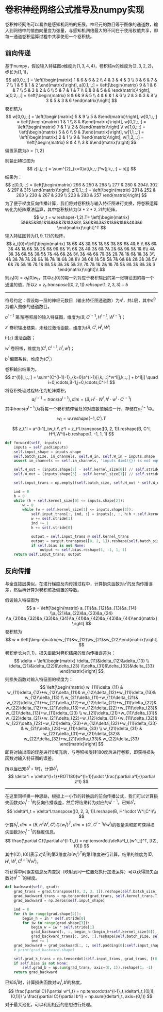 # 卷积神经网络公式推导及numpy实现

卷积神经网络可以看作是感知机网络的拓展，神经元的数目等于图像的通道数，输入到网络中的值由向量变为张量，与感知机网络最大的不同在于使用权值共享，即每一通道卷积运算过程中共享使用一个卷积核。

## 前向传递

基于numpy，假设输入特征图$a$维度为$(1,3,4,4)$，卷积核$w$的维度为$(2, 3, 2, 2)$，步长为$(1, 1)$，
$$
a[0,0,:,:] = \left[\begin{matrix}
1 & 6 & 6 & 2 \\ 4 & 3 & 4 & 3 \\ 3 & 6 & 7 & 7 \\ 1 & 5 & 1 & 2
\end{matrix}\right], a[0,1,:,:] = \left[\begin{matrix}
9 & 1 & 6 & 7 \\ 5 & 3 & 2 & 6 \\ 5 & 7 & 1 & 7 \\ 6 & 8 & 5 & 8
\end{matrix}\right], a[0,2,:,:] = \left[\begin{matrix}
8 & 6& 9 & 5 \\ 4 & 6 & 1 & 6 \\ 2 & 3 & 3 & 8 \\ 3 & 5 & 3 & 6
\end{matrix}\right]
$$
卷积核为
$$
w[0,0,:,:] = \left[\begin{matrix} 5 & 9 \\ 5 & 8\end{matrix}\right],
w[0,1,:,:] = \left[\begin{matrix} 1 & 1 \\ 8 & 8\end{matrix}\right], w[0,2,:,:] = \left[\begin{matrix} 7 & 1 \\ 2 & 8\end{matrix}\right] \\
w[1,0,:,:] = \left[\begin{matrix} 5 & 6 \\ 9 & 3\end{matrix}\right],
w[1,1,:,:] = \left[\begin{matrix} 2 & 1 \\ 9 & 1\end{matrix}\right], w[1,2,:,:] = \left[\begin{matrix} 8 & 4 \\ 3 & 6\end{matrix}\right]
$$
偏置系数为$b=[1, 2]$

则输出特征图为
$$
z[i,j,:,:] = \sum^{2}_{k=0}a[i,k,:,:]*w[j,k,:,:] + b[j]
$$
结果为：
$$
z[0,0,:,:] = \left[\begin{matrix}
296 & 250 & 288 \\ 277 & 280 & 294\\ 302 & 297 & 315
\end{matrix}\right], z[0,1,:,:] = \left[\begin{matrix}
291 & 252 & 263 \\ 230 & 267 & 239 \\ 223 & 283 & 257
\end{matrix}\right]
$$
为了便于梯度反向传播计算，我们将对卷积核与输入特征图进行变换，将卷积运算转化为矩阵乘法运算，其中卷积核转为$(3*2*2,2)$的矩阵，
$$
w_t = w.reshape(-1,2).T= \left[\begin{matrix}
5&9&5&8&1&1&8&8&7&1&2&8\\ 5&6&9&3&2&1&9&1&8&4&3&6
\end{matrix}\right]^T
$$
输入特征图转为$(1,9,12)$的矩阵，
$$
a_t[0]=\left[\begin{matrix}
1& 6& 4& 3& 9& 1& 5& 3& 8& 6& 4& 6 \\
6& 6& 3& 4& 1& 6& 3& 2& 6& 9& 6& 1\\
6& 2& 4& 3& 6& 7& 2& 6& 9& 5& 1& 6\\
4& 3& 3& 6& 5& 3& 5& 7& 4& 6& 2& 3\\
3& 4& 6& 7& 3& 2& 7& 1& 6& 1& 3& 3\\
4& 3& 7& 7& 2& 6& 1& 7& 1& 6& 3& 8\\
3& 6& 1& 5& 5& 7& 6& 8& 2& 3& 3& 5\\
6& 7& 5& 1& 7& 1& 8& 5& 3& 3& 5& 3\\
7& 7& 1& 2& 1& 7& 5& 8& 3& 8& 3& 6
\end{matrix}\right]\\
$$
则$z_t[0] = a_t[0]w_t$，其中$z_t[0]$的每一列对应于卷积输出的第一张特征图的每一个通道的值，所以$z=z_t.transpose([0, 2, 1]).rehsape(1,2,3,3)+b$

---

符号约定：假设每一层的神经元数目（输出特征图通道数）为$n^l$，共$L$层，其中$n^0$为输入图像的通道数目。

$a^{l-1}$	第$l$层卷积层的输入特征图，维度为$(B,C^{l-1},H^{l-1},W^{l-1})$；

$z^l$	    卷积输出结果，未经过激活函数，维度为$(B,C^l,H^l,W^l)$

$h(z)$	激活函数；

$w^l$	   卷积核，维度为$(C^{l}, C^{l-1}, h^l, w^l)$；

$b^l$ 	   偏置系数，维度为$(C^l,)$

卷积输出结果为，
$$
z^{l}[i,j,:,:] = \sum^{C^{l-1}-1}_{k=0}a^{l-1}[i,k,:,:]*w^l[j,k,:,:] + b^l[j] \quad i=0,\cdots,B-1,j=0,\cdots,C^l-1
$$
将卷积处理过程转化为矩阵乘积，
$$
a_t^{l-1} = trans(a^{l-1}), dim=(B, H^l\cdot W^l,h^l\cdot w^l\cdot C^{l-1})
$$
其中$trans(a^{l-1})$为将每一个卷积核停留处的对应数值展成一行，存储在$a^{l-1}_t$中。
$$
w_t = w.reshape(-1, C^l).T
$$

$$
z_t^l = a^{l-1}_tw_t \\ 
z^l = z_t^l.transpose([0, 2, 1]).reshape(B, C^l, H^l,W^l)+b.reshape(1, -1, 1, 1)
$$

```python
def forward(self, inputs):
    inputs = self.pad(inputs)
    self.input_shape = inputs.shape
    self.batch_size, in_channels, self.H_in, self.W_in = inputs.shape
    assert in_channels == self.in_channels, 'inputs dim1({}) is not equal to convolutional in_channels({})'.format(in_channels, self.in_channels)

    self.H_out = (inputs.shape[2] - self.kernel_size[0]) // self.stride[0] + 1
    self.W_out = (inputs.shape[3] - self.kernel_size[1]) // self.stride[1] + 1

    self.input_trans = np.empty((self.batch_size, self.H_out * self.W_out, self.kernel_trans.shape[0]))

    ind = 0
    h = 0
    while (h + self.kernel_size[0] <= inputs.shape[2]):
        w = 0
        while (w + self.kernel_size[1] <= inputs.shape[3]):
            self.input_trans[:, ind, :] = inputs[:, :, h:h + self.kernel_size[0], w:w + self.kernel_size[1]].reshape(self.batch_size, -1)
            w += self.stride[1]
            ind += 1
            h += self.stride[0]

            output = self.input_trans @ self.kernel_trans
            output = output.transpose([0, 2, 1]).reshape(self.batch_size, self.out_channels, self.H_out, self.W_out)
            if self.bias is not None:
                output += self.bias.reshape(1, -1, 1, 1)
	return self.input_trans, output
```

## 反向传播

与全连接层类似，在进行梯度反向传播过程中，计算损失函数对$z^l$的反向传播误差，然后再计算对卷积核及偏置的导数。

假设输入特征图为
$$
a = \left[\begin{matrix} a_{11}&a_{12}&a_{13}&a_{14} \\a_{21}&a_{22}&a_{23}&a_{24} \\a_{31}&a_{32}&a_{33}&a_{34}\\a_{41}&a_{42}&a_{43}&a_{44}\end{matrix}\right]
$$
卷积核为
$$
w = \left[\begin{matrix}w_{11}&w_{12}\\w_{21}&w_{22}\end{matrix}\right]
$$
卷积步长为$(1,1)$，损失函数对卷积结果的反向传播误差为：
$$
\delta = \left[\begin{matrix} \delta_{11}&\delta_{12}&\delta_{13} \\ \delta_{21}&\delta_{22}&\delta_{23} \\\delta_{31}&\delta_{32}&\delta_{33} \end{matrix}\right]
$$
则损失函数对输入特征图的梯度为：
$$
\left[\begin{matrix}
w_{11}\delta_{11} & w_{11}\delta_{12}+w_{12}\delta_{11}& w_{12}\delta_{12}+w_{11}\delta_{13}& w_{12}\delta_{13} \\
w_{21}\delta_{11}+w_{11}\delta_{21}& w_{22}\delta_{11}+w_{21}\delta_{12}+w_{12}\delta_{21}+w_{11}\delta_{22}& w_{22}\delta_{12}+w_{21}\delta_{13}+w_{12}\delta_{22}+w_{11}\delta_{23}&
w_{21}\delta_{13}+w_{11}\delta_{23} \\
w_{21}\delta_{21}+w_{11}\delta_{31}& w_{22}\delta_{21}+w_{21}\delta_{22}+w_{12}\delta_{31}+w_{11}\delta_{32}& w_{22}\delta_{22}+w_{21}\delta_{23}+w_{12}\delta_{32}+w_{11}\delta_{33}&
w_{21}\delta_{23}+w_{11}\delta_{33} \\
w_{21}\delta_{31} & w_{22}\delta_{31}+w_{21}\delta_{32}& w_{22}\delta_{32}+w_{21}\delta_{33}& w_{22}\delta_{33}
\end{matrix}\right]
$$
即将对输出图的误差进行0填充后，与卷积核旋转180度后进行卷积，即获得损失函数对输入特征图的误差。

所以当已知$\delta^l+1$时，计算$\delta^l$，
$$
\delta^l = \delta^{l+1}*ROT180(w^{l+1})\odot \frac{\partial a^l}{\partial z^l}
$$

---

在这里同样换一种思路，根据上一小节的转换后的前向传播公式，我们可以计算损失函数对$a^{l-1}_t$的反向传播误差，然后将结果转为对应的$a^{l-1}$。已知$\delta^l$，
$$
\delta^l_t = \delta^l.transpose([0, 2, 3, 1]).reshape(B, H^l\cdot W^l,C^l)\\
$$
计算$\delta^l_t,dim=(B,H^lW^l,C^l)$与$(w^l_t)^T,dim=(C^l,C^{l-1}h^lw^l)$的张量乘积即可获得损失函数对$a^{l-1}_t$的梯度信息。
$$
\frac{\partial C}{\partial a^{l-1}_t} = np.tensordot(\delta^l_t,(w^l_t)^T, [(2),(0)])
$$
其中$[(2),(0)]$表示对$\delta^l_t$的第3维度和$(w^l_t)^T$的第1维度进行计算，结果的维度为$(B,H^l,W^l, C^{l-1}h^lw^l)$。

将获得中间误差信息反向变换（映射到同一位置处执行加法运算）可以获得损失函数对$a^{l-1}$的梯度。

```python
def backward(self, grad):
	grad_trans = grad.transpose([0, 2, 3, 1]).reshape(self.batch_size, -1, self.out_channels)
	grad_backward_trans = np.tensordot(grad_trans, self.kernel_trans.T, [(2), [0]])
	grad_backward = np.zeros(self.input_shape)

	ind = 0
	for ih in range(grad.shape[2]):
		begin_h = ih * self.stride[0]
		for iw in range(grad.shape[3]):
			begin_w = iw * self.stride[1]
			grad_backward[:, :, begin_h:(begin_h+self.kernel_size[0]), begin_w:(begin_w+self.kernel_size[1])] += \
			grad_backward_trans[:, ind, :].reshape(self.batch_size, self.in_channels, self.kernel_size[0], self.kernel_size[1])
			ind += 1
	grad_backward = grad_backward[:, :, self.padding[0]:self.input_shape[2]-self.padding[0], self.padding[1]:self.input_shape[3]-self.padding[1]]
	# print(grad_backward.shape)

	self.grad_k_trans = np.tensordot(self.input_trans, grad_trans, [(0, 1), (0, 1)])
	if self.bias is not None:
		self.grad_b = np.sum(grad_trans, axis=(0, 1)).reshape(1, -1)
	return grad_backward
```

已知$\delta^l_t$时，计算损失函数对$w^l_t,b^l$的梯度，
$$
\frac{\partial C}{\partial w^l_t} = np.tensordot(a^{l-1}_t,\delta^l_t,[(0,1),(0,1)]) \\
\frac{\partial C}{\partial b^l} = np.sum(\delta^l_t, axis=(0,1))
$$
对于最大池化，可以利用相近的思想进行处理。

